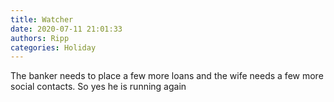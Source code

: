 ```yaml
---
title: Watcher
date: 2020-07-11 21:01:33
authors: Ripp
categories: Holiday
---
```


 The banker needs to place a few more loans and the wife needs a few more social contacts.   So yes he is running again